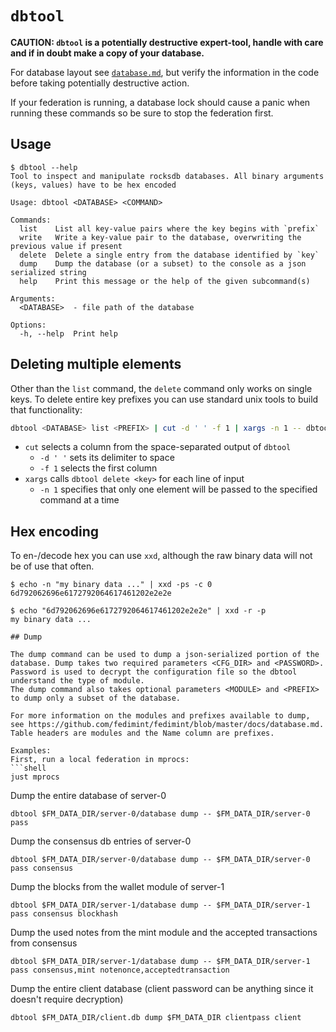 # `dbtool`

**CAUTION: `dbtool` is a potentially destructive expert-tool, handle with care and if in doubt make a copy of your
database.**

For database layout see [`database.md`](../docs/database.md), but verify the information in the code before taking
potentially destructive action.

If your federation is running, a database lock should cause a panic when running these commands so be sure to stop
the federation first.

## Usage
```
$ dbtool --help
Tool to inspect and manipulate rocksdb databases. All binary arguments (keys, values) have to be hex encoded

Usage: dbtool <DATABASE> <COMMAND>

Commands:
  list    List all key-value pairs where the key begins with `prefix`
  write   Write a key-value pair to the database, overwriting the previous value if present
  delete  Delete a single entry from the database identified by `key`
  dump    Dump the database (or a subset) to the console as a json serialized string
  help    Print this message or the help of the given subcommand(s)

Arguments:
  <DATABASE>  - file path of the database

Options:
  -h, --help  Print help
```

## Deleting multiple elements

Other than the `list` command, the `delete` command only works on single keys. To delete entire key prefixes you can use
standard unix tools to build that functionality:

```bash
dbtool <DATABASE> list <PREFIX> | cut -d ' ' -f 1 | xargs -n 1 -- dbtool <DATABASE> delete
```

* `cut` selects a column from the space-separated output of `dbtool`
  * `-d ' '` sets its delimiter to space
  * `-f 1` selects the first column
* `xargs` calls `dbtool delete <key>` for each line of input
  * `-n 1` specifies that only one element will be passed to the specified command at a time

## Hex encoding

To en-/decode hex you can use `xxd`, although the raw binary data will not be of use that often.

```
$ echo -n "my binary data ..." | xxd -ps -c 0
6d792062696e6172792064617461202e2e2e

$ echo "6d792062696e6172792064617461202e2e2e" | xxd -r -p
my binary data ...

## Dump

The dump command can be used to dump a json-serialized portion of the database. Dump takes two required parameters <CFG_DIR> and <PASSWORD>. Password is used to decrypt the configuration file so the dbtool understand the type of module.
The dump command also takes optional parameters <MODULE> and <PREFIX> to dump only a subset of the database.

For more information on the modules and prefixes available to dump, see https://github.com/fedimint/fedimint/blob/master/docs/database.md. Table headers are modules and the Name column are prefixes.

Examples:
First, run a local federation in mprocs:
```shell
just mprocs
```

Dump the entire database of server-0
```shell
dbtool $FM_DATA_DIR/server-0/database dump -- $FM_DATA_DIR/server-0 pass
```

Dump the consensus db entries of server-0
```shell
dbtool $FM_DATA_DIR/server-0/database dump -- $FM_DATA_DIR/server-0 pass consensus
```

Dump the blocks from the wallet module of server-1
```shell
dbtool $FM_DATA_DIR/server-1/database dump -- $FM_DATA_DIR/server-1 pass consensus blockhash
```

Dump the used notes from the mint module and the accepted transactions from consensus
```shell
dbtool $FM_DATA_DIR/server-1/database dump -- $FM_DATA_DIR/server-1 pass consensus,mint notenonce,acceptedtransaction
```

Dump the entire client database (client password can be anything since it doesn't require decryption)
```shell
dbtool $FM_DATA_DIR/client.db dump $FM_DATA_DIR clientpass client
```
